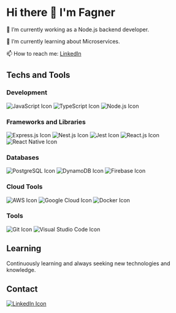 # Hi there 👋 I'm Fagner

🔭 I’m currently working as a Node.js backend developer.

🌱 I’m currently learning about Microservices.

📫 How to reach me: [LinkedIn](https://www.linkedin.com/in/fagner-santiago-10442786/)

## Techs and Tools

### Development
![JavaScript Icon](https://camo.githubusercontent.com/528e232c728b497080cbf31d2a7e797caa81e402ff81643f79b2c2c395a29f17/68747470733a2f2f63646e2e6a7364656c6976722e6e65742f67682f64657669636f6e732f64657669636f6e2f69636f6e732f6a6176617363726970742f6a6176617363726970742d706c61696e2e737667) ![TypeScript Icon](68747470733a2f2f63646e2e6a7364656c6976722e6e65742f67682f64657669636f6e732f64657669636f6e2f69636f6e732f747970657363726970742f747970657363726970742d6f726967696e616c2e737667) ![Node.js Icon]((https://camo.githubusercontent.com/900baefb89e187c8b32cdbb3b440d1502fe8f30a1a335cc5dc5868af0142f8b1/68747470733a2f2f63646e2e6a7364656c6976722e6e65742f67682f64657669636f6e732f64657669636f6e2f69636f6e732f6e6f64656a732f6e6f64656a732d6f726967696e616c2e737667))

### Frameworks and Libraries
![Express.js Icon](url_to_ExpressJS_icon) ![Nest.js Icon](url_to_NestJS_icon) ![Jest Icon](url_to_Jest_icon) ![React.js Icon](url_to_ReactJS_icon) ![React Native Icon](url_to_ReactNative_icon)

### Databases
![PostgreSQL Icon](url_to_PostgreSQL_icon) ![DynamoDB Icon](url_to_DynamoDB_icon) ![Firebase Icon](url_to_Firebase_icon)

### Cloud Tools
![AWS Icon](url_to_AWS_icon) ![Google Cloud Icon](url_to_GoogleCloud_icon) ![Docker Icon](url_to_Docker_icon)

### Tools
![Git Icon](url_to_Git_icon) ![Visual Studio Code Icon](url_to_VSCode_icon)

## Learning

Continuously learning and always seeking new technologies and knowledge.

## Contact
[![LinkedIn Icon](url_to_LinkedIn_icon)](https://www.linkedin.com/in/fagner-santiago-10442786/)


